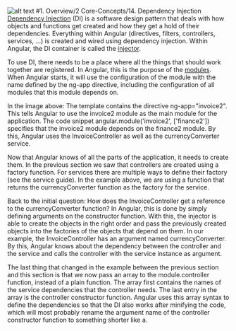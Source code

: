 ![alt text](https://docs.angularjs.org/img/guide/concepts-module-service.png "Template-Controller-Service")
#1. Overview/2 Core-Concepts/14. Dependency Injection
<a class="x-grid-item"  href='/slidedeck/#1. Overview/2 Core-Concepts/14. Dependency Injection' target="_blank">Dependency Injection</a> (DI) is a software design pattern that deals with how objects and functions get created and how they get a hold of their dependencies. Everything within Angular (directives, filters, controllers, services, ...) is created and wired using dependency injection. Within Angular, the DI container is called the <a class="x-grid-item"  href='/slidedeck/#1. Overview/2 Core-Concepts/15. Injector' target="_blank">injector</a>.

To use DI, there needs to be a place where all the things that should work together are registered. In Angular, this is the purpose of the <a class="x-grid-item"  href='/slidedeck/#1. Overview/2 Core-Concepts/16. Module' target="_blank">modules</a>. When Angular starts, it will use the configuration of the module with the name defined by the ng-app directive, including the configuration of all modules that this module depends on.

In the image above: The template contains the directive ng-app="invoice2". This tells Angular to use the invoice2 module as the main module for the application. The code snippet angular.module('invoice2', ['finance2']) specifies that the invoice2 module depends on the finance2 module. By this, Angular uses the InvoiceController as well as the currencyConverter service.

Now that Angular knows of all the parts of the application, it needs to create them. In the previous section we saw that controllers are created using a factory function. For services there are multiple ways to define their factory (see the service guide). In the example above, we are using a function that returns the currencyConverter function as the factory for the service.

Back to the initial question: How does the InvoiceController get a reference to the currencyConverter function? In Angular, this is done by simply defining arguments on the constructor function. With this, the injector is able to create the objects in the right order and pass the previously created objects into the factories of the objects that depend on them. In our example, the InvoiceController has an argument named currencyConverter. By this, Angular knows about the dependency between the controller and the service and calls the controller with the service instance as argument.

The last thing that changed in the example between the previous section and this section is that we now pass an array to the module.controller function, instead of a plain function. The array first contains the names of the service dependencies that the controller needs. The last entry in the array is the controller constructor function. Angular uses this array syntax to define the dependencies so that the DI also works after minifying the code, which will most probably rename the argument name of the controller constructor function to something shorter like a.
